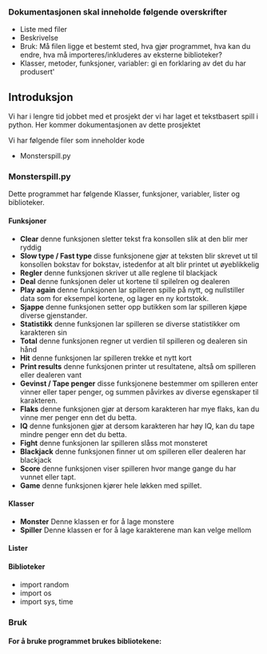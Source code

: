 ### Dokumentasjonen skal inneholde følgende overskrifter
* Liste med filer
* Beskrivelse
* Bruk: Må filen ligge et bestemt sted, hva gjør programmet, hva kan du endre, hva må importeres/inkluderes av eksterne biblioteker?
* Klasser, metoder, funksjoner, variabler: gi en forklaring av det du har produsert'


## Introduksjon
Vi har i lengre tid jobbet med et prosjekt der vi har laget et tekstbasert spill i python. Her kommer dokumentasjonen av dette prosjektet

Vi har følgende filer som inneholder kode
* Monsterspill.py

### Monsterspill.py
Dette programmet har følgende Klasser, funksjoner, variabler, lister og biblioteker.

#### Funksjoner
  * **Clear** denne funksjonen sletter tekst fra konsollen slik at den blir mer ryddig
  * **Slow type / Fast type** disse funksjonene gjør at teksten blir skrevet ut til konsollen bokstav for bokstav, istedenfor at alt blir printet ut øyeblikkelig
  * **Regler** denne funksjonen skriver ut alle reglene til blackjack
  * **Deal** denne funksjonen deler ut kortene til spilelren og dealeren
  * **Play again** denne funksjonen lar spilleren spille på nytt, og nullstiller data som for eksempel kortene, og lager en ny kortstokk.
  * **Sjappe** denne funksjonen setter opp butikken som lar spilleren kjøpe diverse gjenstander.
  * **Statistikk** denne funksjonen lar spilleren se diverse statistikker om karakteren sin
  * **Total** denne funksjonen regner ut verdien til spilleren og dealeren sin hånd
  * **Hit** denne funksjonen lar spilleren trekke et nytt kort
  * **Print results** denne funksjonen printer ut resultatene, altså om spilleren eller dealeren vant
  * **Gevinst / Tape penger** disse funksjonene bestemmer om spilleren enter vinner eller taper penger, og summen påvirkes av diverse egenskaper til karakteren.
  * **Flaks** denne funksjonen gjør at dersom karakteren har mye flaks, kan du vinne mer penger enn det du betta.
  * **IQ** denne funksjonen gjør at dersom karakteren har høy IQ, kan du tape mindre penger enn det du betta.
  * **Fight** denne funksjonen lar spilleren slåss mot monsteret
  * **Blackjack** denne funksjonen finner ut om spilleren eller dealeren har blackjack
  * **Score** denne funksjonen viser spilleren hvor mange gange du har vunnet eller tapt.
  * **Game** denne funksjonen kjører hele løkken med spillet.

#### Klasser
  * **Monster** Denne klassen er for å lage monstere
  * **Spiller** Denne klassen er for å lage karakterene man kan velge mellom

#### Lister

  
#### Biblioteker
* import random
* import os
* import sys, time

### Bruk


#### For å bruke programmet brukes bibliotekene:
